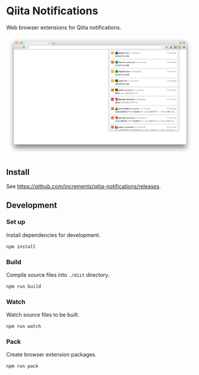 # Qiita Notifications
Web browser extensions for Qiita notifications.

![screenshot](/images/screenshot.png)

## Install
See https://github.com/increments/qiita-notifications/releases.

## Development
### Set up
Install dependencies for development.

```sh
npm install
```

### Build
Compile source files into `./dist` directory.

```sh
npm run build
```

### Watch
Watch source files to be built.

```sh
npm run watch
```

### Pack
Create browser extension packages.

```sh
npm run pack
```
